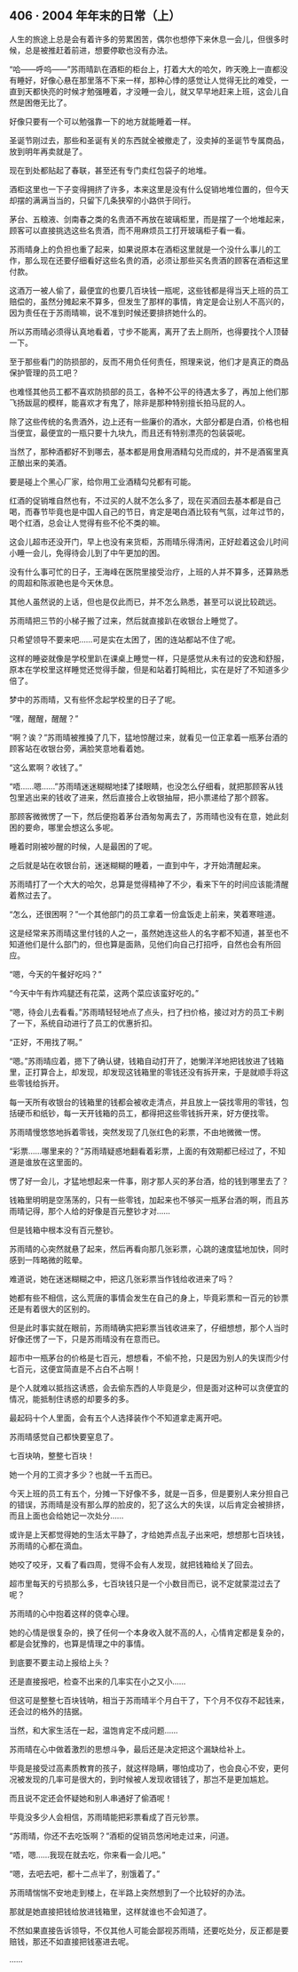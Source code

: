 ## 406 · 2004 年年末的日常（上）

人生的旅途上总是会有着许多的劳累困苦，偶尔也想停下来休息一会儿，但很多时候，总是被推赶着前进，想要停歇也没有办法。

“哈——呼呜——”苏雨晴趴在酒柜的柜台上，打着大大的哈欠，昨天晚上一直都没有睡好，好像心悬在那里落不下来一样，那种心悸的感觉让人觉得无比的难受，一直到天都快亮的时候才勉强睡着，才没睡一会儿，就又早早地赶来上班，这会儿自然是困倦无比了。

好像只要有一个可以勉强靠一下的地方就能睡着一样。

圣诞节刚过去，那些和圣诞有关的东西就全被撤走了，没卖掉的圣诞节专属商品，放到明年再卖就是了。

现在到处都贴起了春联，甚至还有专门卖红包袋子的地堆。

酒柜这里也一下子变得拥挤了许多，本来这里是没有什么促销地堆位置的，但今天却摆的满满当当的，只留下几条狭窄的小路供于同行。

茅台、五粮液、剑南春之类的名贵酒不再放在玻璃柜里，而是摆了一个地堆起来，顾客可以直接挑选这些名贵酒，而不用麻烦员工打开玻璃柜子看一看。

苏雨晴身上的负担也重了起来，如果说原本在酒柜这里就是一个没什么事儿的工作，那么现在还要仔细看好这些名贵的酒，必须让那些买名贵酒的顾客在酒柜这里付款。

这酒万一被人偷了，最便宜的也要几百块钱一瓶呢，这些钱都是得当天上班的员工赔偿的，虽然分摊起来不算多，但发生了那样的事情，肯定是会让别人不高兴的，因为责任在于苏雨晴嘛，说不准到时候还要排挤她什么的。

所以苏雨晴必须得认真地看着，寸步不能离，离开了去上厕所，也得要找个人顶替一下。

至于那些看门的防损部的，反而不用负任何责任，照理来说，他们才是真正的商品保护管理的员工吧？

也难怪其他员工都不喜欢防损部的员工，各种不公平的待遇太多了，再加上他们那飞扬跋扈的模样，能喜欢才有鬼了，除非是那种特别擅长拍马屁的人。

除了这些传统的名贵酒外，边上还有一些廉价的酒水，大部分都是白酒，价格也相当便宜，最便宜的一瓶只要十九块九，而且还有特别漂亮的包装袋呢。

当然了，那种酒都好不到哪去，基本都是用食用酒精勾兑而成的，并不是酒窖里真正酿出来的美酒。

要是碰上个黑心厂家，给你用工业酒精勾兑都有可能。

红酒的促销堆自然也有，不过买的人就不怎么多了，现在买酒回去基本都是自己喝，而春节毕竟也是中国人自己的节日，肯定是喝白酒比较有气氛，过年过节的，喝个红酒，总会让人觉得有些不伦不类的嘛。

这会儿超市还没开门，早上也没有来货柜，苏雨晴乐得清闲，正好趁着这会儿时间小睡一会儿，免得待会儿到了中午更加的困。

没有什么事可忙的日子，王海峰在医院里接受治疗，上班的人并不算多，还算熟悉的周超和陈淑艳也是今天休息。

其他人虽然说的上话，但也是仅此而已，并不怎么熟悉，甚至可以说比较疏远。

苏雨晴把三节的小梯子搬了过来，然后就直接趴在收银台上睡觉了。

只希望领导不要来吧……可是实在太困了，困的连站都站不住了呢。

这样的睡姿就像是学校里趴在课桌上睡觉一样，只是感觉从未有过的安逸和舒服，原本在学校里这样睡觉还觉得手酸，但是和站着打盹相比，实在是好了不知道多少倍了。

梦中的苏雨晴，又有些怀念起学校里的日子了呢。

“嘿，醒醒，醒醒？”

“啊？诶？”苏雨晴被推搡了几下，猛地惊醒过来，就看见一位正拿着一瓶茅台酒的顾客站在收银台旁，满脸笑意地看着她。

“这么累啊？收钱了。”

“唔……嗯……”苏雨晴迷迷糊糊地揉了揉眼睛，也没怎么仔细看，就把那顾客从钱包里逃出来的钱收了进来，然后直接合上收银抽屉，把小票递给了那个顾客。

那顾客微微愣了一下，然后便抱着茅台酒匆匆离去了，苏雨晴也没有在意，她此刻困的要命，哪里会想这么多呢。

睡着时刚被吵醒的时候，人是最困的了呢。

之后就是站在收银台前，迷迷糊糊的睡着，一直到中午，才开始清醒起来。

苏雨晴打了一个大大的哈欠，总算是觉得精神了不少，看来下午的时间应该能清醒着熬过去了。

“怎么，还很困啊？”一个其他部门的员工拿着一份盒饭走上前来，笑着寒暄道。

这是经常来苏雨晴这里付钱的人之一，虽然她连这些人的名字都不知道，甚至也不知道他们是什么部门的，但也算是面熟，见他们向自己打招呼，自然也会有所回应。

“嗯，今天的午餐好吃吗？”

“今天中午有炸鸡腿还有花菜，这两个菜应该蛮好吃的。”

“嗯，待会儿去看看。”苏雨晴轻轻地点了点头，扫了扫价格，接过对方的员工卡刷了一下，系统自动进行了员工的优惠折扣。

“正好，不用找了啊。”

“嗯。”苏雨晴应着，摁下了确认键，钱箱自动打开了，她懒洋洋地把钱放进了钱箱里，正打算合上，却发现，却发现这钱箱里的零钱还没有拆开来，于是就顺手将这些零钱给拆开。

每一天所有收银台的钱箱里的钱都会被收走清点，并且放上一袋找零用的零钱，包括硬币和纸钞，每一天开钱箱的员工，都得把这些零钱拆开来，好方便找零。

苏雨晴慢悠悠地拆着零钱，突然发现了几张红色的彩票，不由地微微一愣。

“彩票……哪里来的？”苏雨晴疑惑地翻看着彩票，上面的有效期都已经过了，不知道是谁放在这里面的。

愣了好一会儿，才猛地想起来一件事，刚才那人买的茅台酒，给的钱到哪里去了？

钱箱里明明是空荡荡的，只有一些零钱，加起来也不够买一瓶茅台酒的啊，而且苏雨晴记得，那个人给的好像是百元整钞才对……

但是钱箱中根本没有百元整钞。

苏雨晴的心突然就悬了起来，然后再看向那几张彩票，心跳的速度猛地加快，同时感到一阵略微的眩晕。

难道说，她在迷迷糊糊之中，把这几张彩票当作钱给收进来了吗？

她都有些不相信，这么荒唐的事情会发生在自己的身上，毕竟彩票和一百元的钞票还是有着很大的区别的。

但是此时事实就在眼前，苏雨晴确实把彩票当钱收进来了，仔细想想，那个人当时好像还愣了一下，只是苏雨晴没有在意而已。

超市中一瓶茅台的价格是七百元，想想看，不偷不抢，只是因为别人的失误而少付七百元，这便宜简直是不占白不占啊！

是个人就难以抵挡这诱惑，会去偷东西的人毕竟是少，但是面对这种可以贪便宜的情况，能抵制住诱惑的却要多的多。

最起码十个人里面，会有五个人选择装作个不知道拿走离开吧。

苏雨晴感觉自己都快要窒息了。

七百块呐，整整七百块！

她一个月的工资才多少？也就一千五而已。

今天上班的员工有五个，分摊一下好像不多，就是一百多，但是要别人来分担自己的错误，苏雨晴是没有那么厚的脸皮的，犯了这么大的失误，以后肯定会被排挤，而且上面也会给她记一次处分……

或许是上天都觉得她的生活太平静了，才给她弄点乱子出来吧，想想那七百块钱，苏雨晴的心都在滴血。

她咬了咬牙，又看了看四周，觉得不会有人发现，就把钱箱给关了回去。

超市里每天的亏损那么多，七百块钱只是一个小数目而已，说不定就蒙混过去了呢？

苏雨晴的心中抱着这样的侥幸心理。

她的心情是很复杂的，换了任何一个本身收入就不高的人，心情肯定都是复杂的，都是会犹豫的，也算是情理之中的事情。

到底要不要主动上报给上头？

还是直接报吧，检查不出来的几率实在小之又小……

但这可是整整七百块钱呐，相当于苏雨晴半个月白干了，下个月不仅存不起钱来，还会过的格外的拮据。

当然，和大家生活在一起，温饱肯定不成问题……

苏雨晴在心中做着激烈的思想斗争，最后还是决定把这个漏缺给补上。

毕竟是接受过高素质教育的孩子，就这样隐瞒，哪怕成功了，也会良心不安，更何况被发现的几率可是很大的，到时候被人发现收错钱了，那岂不是更加尴尬。

而且说不定还会怀疑她和别人串通好了偷酒呢！

毕竟没多少人会相信，苏雨晴能把彩票看成了百元钞票。

“苏雨晴，你还不去吃饭啊？”酒柜的促销员悠闲地走过来，问道。

“唔，嗯……我现在就去吃，你来看一会儿吧。”

“嗯，去吧去吧，都十二点半了，别饿着了。”

苏雨晴惴惴不安地走到楼上，在半路上突然想到了一个比较好的办法。

那就是她直接把钱给放进钱箱里，这样就谁也不会知道了。

不然如果直接告诉领导，不仅其他人可能会鄙视苏雨晴，还要吃处分，反正都是要赔钱，那还不如直接把钱塞进去呢。

……

